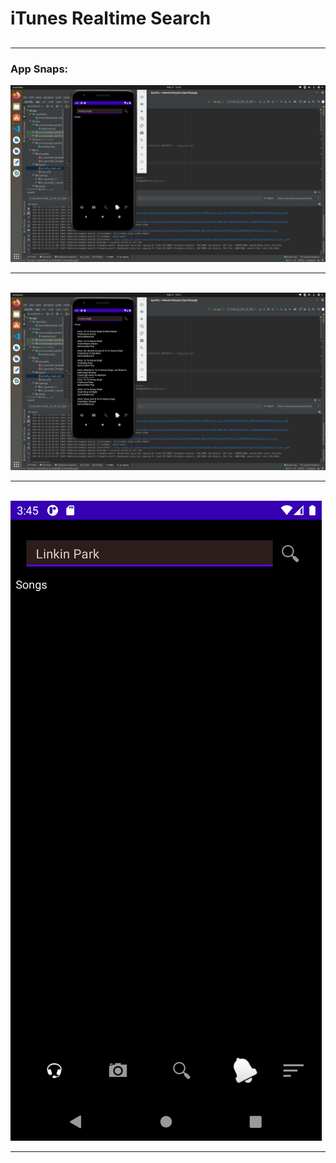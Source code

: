 <h1>iTunes Realtime Search</h1>
<h2></h2>
<hr>
<h3>App Snaps:</h3>
<img src="/Images/1.png" alt="Could not load image" style="max-width:100%;">
<br>
<hr>
<br>
<img src="/Images/2.png" alt="Could not load image" style="max-width:100%;">
<br>
<hr>
<br>
<img src="/Images/3.png" alt="Could not load image" style="max-width:100%;">
<br>
<hr>
<br>
